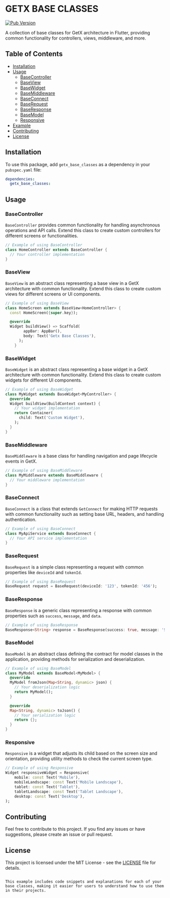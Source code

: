 # GETX BASE CLASSES

[![Pub Version](https://img.shields.io/pub/v/getx_base_classes)](https://pub.dev/packages/getx_base_classes)

A collection of base classes for GetX architecture in Flutter, providing common functionality for controllers, views, middleware, and more.

## Table of Contents

- [Installation](#installation)
- [Usage](#usage)
  - [BaseController](#basecontroller)
  - [BaseView](#baseview)
  - [BaseWidget](#basewidget)
  - [BaseMiddleware](#basemiddleware)
  - [BaseConnect](#baseconnect)
  - [BaseRequest](#baserequest)
  - [BaseResponse](#baseresponse)
  - [BaseModel](#basemodel)
  - [Responsive](#responsive)
- [Example](#example)
- [Contributing](#contributing)
- [License](#license)

## Installation

To use this package, add `getx_base_classes` as a dependency in your `pubspec.yaml` file:

```yaml
dependencies:
  getx_base_classes: 
```

## Usage

### BaseController

`BaseController` provides common functionality for handling asynchronous operations and API calls. Extend this class to create custom controllers for different screens or functionalities.

```dart
// Example of using BaseController
class HomeController extends BaseController {
  // Your controller implementation
}
```

### BaseView

`BaseView` is an abstract class representing a base view in a GetX architecture with common functionality. Extend this class to create custom views for different screens or UI components.

```dart
// Example of using BaseView
class HomeScreen extends BaseView<HomeController> {
  const HomeScreen({super.key});

  @override
  Widget buildView() => Scaffold(
        appBar: AppBar(),
        body: Text('Getx Base Classes'),
      );
    }
```

### BaseWidget

`BaseWidget` is an abstract class representing a base widget in a GetX architecture with common functionality. Extend this class to create custom widgets for different UI components.

```dart
// Example of using BaseWidget
class MyWidget extends BaseWidget<MyController> {
  @override
  Widget buildView(BuildContext context) {
    // Your widget implementation
    return Container(
      child: Text('Custom Widget'),
    );
  }
}
```

### BaseMiddleware

`BaseMiddleware` is a base class for handling navigation and page lifecycle events in GetX.

```dart
// Example of using BaseMiddleware
class MyMiddleware extends BaseMiddleware {
  // Your middleware implementation
}
```

### BaseConnect

`BaseConnect` is a class that extends `GetConnect` for making HTTP requests with common functionality such as setting base URL, headers, and handling authentication.

```dart
// Example of using BaseConnect
class MyApiService extends BaseConnect {
  // Your API service implementation
}
```

### BaseRequest

`BaseRequest` is a simple class representing a request with common properties like `deviceId` and `tokenId`.

```dart
// Example of using BaseRequest
BaseRequest request = BaseRequest(deviceId: '123', tokenId: '456');
```

### BaseResponse

`BaseResponse` is a generic class representing a response with common properties such as `success`, `message`, and `data`.

```dart
// Example of using BaseResponse
BaseResponse<String> response = BaseResponse(success: true, message: 'Success', data: 'Hello');
```

### BaseModel

`BaseModel` is an abstract class defining the contract for model classes in the application, providing methods for serialization and deserialization.

```dart
// Example of using BaseModel
class MyModel extends BaseModel<MyModel> {
  @override
  MyModel fromJson(Map<String, dynamic> json) {
    // Your deserialization logic
    return MyModel();
  }

  @override
  Map<String, dynamic> toJson() {
    // Your serialization logic
    return {};
  }
}
```

### Responsive

`Responsive` is a widget that adjusts its child based on the screen size and orientation, providing utility methods to check the current screen type.

```dart
// Example of using Responsive
Widget responsiveWidget = Responsive(
    mobile: const Text('Mobile'),
    mobileLandscape: const Text('Mobile Landscape'),
    tablet: const Text('Tablet'),
    tabletLandscape: const Text('Tablet Landscape'),
    desktop: const Text('Desktop'),
);
```


## Contributing

Feel free to contribute to this project. If you find any issues or have suggestions, please create an issue or pull request.

## License

This project is licensed under the MIT License - see the [LICENSE](LICENSE) file for details.
```

This example includes code snippets and explanations for each of your base classes, making it easier for users to understand how to use them in their projects.

  
